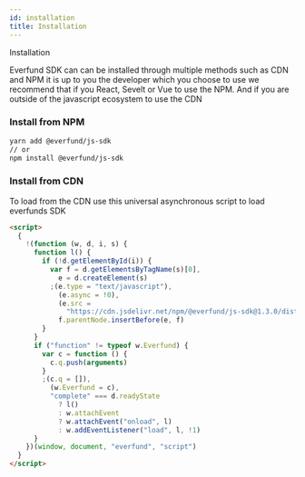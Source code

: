```yaml
---
id: installation
title: Installation
---
```


Installation

Everfund SDK can can be installed through multiple methods such as CDN and NPM it is up to you the developer which you choose to use we recommend that if you React, Sevelt or Vue to use the NPM. And if you are outside of the javascript ecosystem to use the CDN

### Install from NPM

```bash
yarn add @everfund/js-sdk
// or
npm install @everfund/js-sdk
```

### Install from CDN

To load from the CDN use this universal asynchronous script to load everfunds SDK

```html
<script>
  {
    !(function (w, d, i, s) {
      function l() {
        if (!d.getElementById(i)) {
          var f = d.getElementsByTagName(s)[0],
            e = d.createElement(s)
          ;(e.type = "text/javascript"),
            (e.async = !0),
            (e.src =
              "https://cdn.jsdelivr.net/npm/@everfund/js-sdk@1.3.0/dist/m.js"),
            f.parentNode.insertBefore(e, f)
        }
      }
      if ("function" != typeof w.Everfund) {
        var c = function () {
          c.q.push(arguments)
        }
        ;(c.q = []),
          (w.Everfund = c),
          "complete" === d.readyState
            ? l()
            : w.attachEvent
            ? w.attachEvent("onload", l)
            : w.addEventListener("load", l, !1)
      }
    })(window, document, "everfund", "script")
  }
</script>
```
